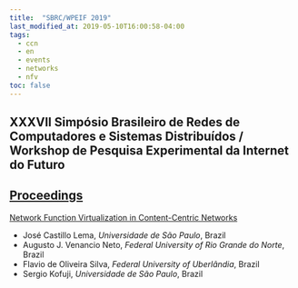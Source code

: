```yaml
---
title:  "SBRC/WPEIF 2019"
last_modified_at: 2019-05-10T16:00:58-04:00
tags:
  - ccn
  - en
  - events
  - networks
  - nfv
toc: false
---
```


## XXXVII Simpósio Brasileiro de Redes de Computadores e Sistemas Distribuídos / Workshop de Pesquisa Experimental da Internet do Futuro

## [Proceedings](http://sbrc2019.sbc.org.br/wp-content/uploads/2019/05/wpeif2019.pdf)

[Network Function Virtualization in Content-Centric Networks](https://sol.sbc.org.br/index.php/wpeif/article/view/7696)
 - José Castillo Lema, *Universidade de São Paulo*, Brazil
 - Augusto J. Venancio Neto, *Federal University of Rio Grande do Norte*, Brazil
 - Flavio de Oliveira Silva, *Federal University of Uberlândia*, Brazil
 - Sergio Kofuji, *Universidade de São Paulo*, Brazil

